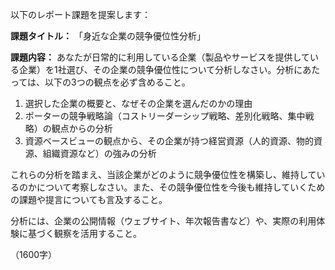 以下のレポート課題を提案します：

**課題タイトル：**
「身近な企業の競争優位性分析」

**課題内容：**
あなたが日常的に利用している企業（製品やサービスを提供している企業）を1社選び、その企業の競争優位性について分析しなさい。分析にあたっては、以下の3つの観点を必ず含めること。

1. 選択した企業の概要と、なぜその企業を選んだのかの理由
2. ポーターの競争戦略論（コストリーダーシップ戦略、差別化戦略、集中戦略）の観点からの分析
3. 資源ベースビューの観点から、その企業が持つ経営資源（人的資源、物的資源、組織資源など）の強みの分析

これらの分析を踏まえ、当該企業がどのように競争優位性を構築し、維持しているのかについて考察しなさい。また、その競争優位性を今後も維持していくための課題や提言についても言及すること。

分析には、企業の公開情報（ウェブサイト、年次報告書など）や、実際の利用体験に基づく観察を活用すること。

（1600字）